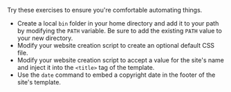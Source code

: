 Try these exercises to ensure you're comfortable automating things.

* Create a local `bin` folder in your home directory and add it to your path by modifying the `PATH` variable. Be sure to add the existing `PATH` value to your new directory.
* Modify your website creation script to create an optional default CSS file.
* Modify your website creation script to accept a value for the site's name and inject it into the `<title>` tag of the template.
* Use the `date` command to embed a copyright date in the footer of the site's template.
